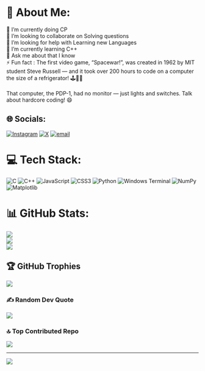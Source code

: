 # 💫 About Me:
🔭 I’m currently doing CP<br>👯 I’m looking to collaborate on Solving questions<br>🤝 I’m looking for help with Learning new Languages<br>🌱 I’m currently learning C++<br>💬 Ask me about that I know<br>⚡ Fun fact : The first video game, “Spacewar!”, was created in 1962 by MIT student Steve Russell — and it took over 200 hours to code on a computer the size of a refrigerator! 🕹️👨‍💻<br><br>That computer, the PDP-1, had no monitor — just lights and switches. Talk about hardcore coding! 😄


## 🌐 Socials:
[![Instagram](https://img.shields.io/badge/Instagram-%23E4405F.svg?logo=Instagram&logoColor=white)](https://instagram.com/aman_akela13) [![X](https://img.shields.io/badge/X-black.svg?logo=X&logoColor=white)](https://x.com/aman_akela1) [![email](https://img.shields.io/badge/Email-D14836?logo=gmail&logoColor=white)](mailto:aman4codes@gmail.com) 

# 💻 Tech Stack:
![C](https://img.shields.io/badge/c-%2300599C.svg?style=for-the-badge&logo=c&logoColor=white) ![C++](https://img.shields.io/badge/c++-%2300599C.svg?style=for-the-badge&logo=c%2B%2B&logoColor=white) ![JavaScript](https://img.shields.io/badge/javascript-%23323330.svg?style=for-the-badge&logo=javascript&logoColor=%23F7DF1E) ![CSS3](https://img.shields.io/badge/css3-%231572B6.svg?style=for-the-badge&logo=css3&logoColor=white) ![Python](https://img.shields.io/badge/python-3670A0?style=for-the-badge&logo=python&logoColor=ffdd54) ![Windows Terminal](https://img.shields.io/badge/Windows%20Terminal-%234D4D4D.svg?style=for-the-badge&logo=windows-terminal&logoColor=white) ![NumPy](https://img.shields.io/badge/numpy-%23013243.svg?style=for-the-badge&logo=numpy&logoColor=white) ![Matplotlib](https://img.shields.io/badge/Matplotlib-%23ffffff.svg?style=for-the-badge&logo=Matplotlib&logoColor=black)
# 📊 GitHub Stats:
![](https://github-readme-stats.vercel.app/api?username=aman4codes&theme=dark&hide_border=false&include_all_commits=true&count_private=true)<br/>
![](https://nirzak-streak-stats.vercel.app/?user=aman4codes&theme=dark&hide_border=false)<br/>
![](https://github-readme-stats.vercel.app/api/top-langs/?username=aman4codes&theme=dark&hide_border=false&include_all_commits=true&count_private=true&layout=compact)

## 🏆 GitHub Trophies
![](https://github-profile-trophy.vercel.app/?username=aman4codes&theme=radical&no-frame=false&no-bg=false&margin-w=4)

### ✍️ Random Dev Quote
![](https://quotes-github-readme.vercel.app/api?type=vetical&theme=radical)

### 🔝 Top Contributed Repo
![](https://github-contributor-stats.vercel.app/api?username=aman4codes&limit=5&theme=dark&combine_all_yearly_contributions=true)

---
[![](https://visitcount.itsvg.in/api?id=aman4codes&icon=0&color=0)](https://visitcount.itsvg.in)

<!-- Proudly created with GPRM ( https://gprm.itsvg.in ) -->
